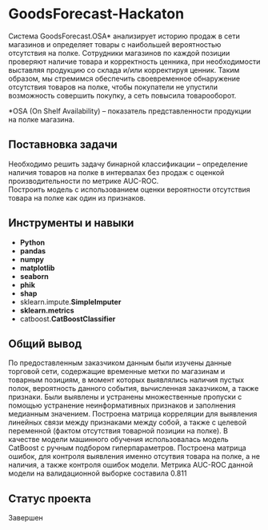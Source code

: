 # GoodsForecast-Hackaton
Система GoodsForecast.OSA* анализирует историю продаж в сети магазинов и определяет товары с наибольшей вероятностью отсутствия на полке. 
Сотрудники магазинов по каждой позиции проверяют наличие товара и корректность ценника, при необходимости выставляя продукцию со склада и/или корректируя ценник.
Таким образом, мы стремимся обеспечить своевременное обнаружение отсутствия товаров на полке, чтобы покупатели не упустили возможность совершить покупку, а сеть повысила товарооборот. 
 
*OSA (On  Shelf Availability) – показатель представленности продукции на полке магазина.

## Поставновка задачи
Необходимо решить задачу бинарной классификации – определение наличия товаров на полке в интервалах без продаж с оценкой производительности по метрике AUC-ROC.<br>
Построить модель с использованием оценки вероятности отсутствия товара на полке как один из признаков.

## Инструменты и навыки

- **Python**
- **pandas**
- **numpy** 
- **matplotlib**
- **seaborn**
- **phik**
- **shap**
- sklearn.impute.**SimpleImputer**
- **sklearn.metrics**
- catboost.**CatBoostClassifier**

## Общий вывод
По предоставленным заказчиком данным были изучены данные торговой сети, содержащие временные метки по магазинам и товарным позициям, в момент которых выявлялись наличия пустых полок, вероятность данного события, вычисленная заказчиком, а также признаки.
Были выявлены и устранены множественные пропуски с помощью устранение неинформативных признаков и заполнения медианным значением. Построена матрица корреляции для выявления линейных связи между признаками между собой, а также с целевой переменной (фактом отсутствия товарной позиции на полке).
В качестве модели машинного обучения использовалась модель CatBoost с ручным подбором гиперпараметров. Построена матрица ошибок, для контроля выявления именно отсутвия товара на полке, а не наличия, а также контроля ошибок модели.
Метрика AUC-ROC данной модели на валидационной выборке составила 0.811

## Статус проекта
Завершен
